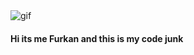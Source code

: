   <span>
    <img src="http://kaanintas.com/night.gif"  alt="gif">
  </span>
  <span>
    <h4>Hi its me Furkan and this is my code junk</h4>
  </span>
